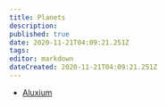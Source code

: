 ```yaml
---
title: Planets
description: 
published: true
date: 2020-11-21T04:09:21.251Z
tags: 
editor: markdown
dateCreated: 2020-11-21T04:09:21.251Z
---
```


- [Aluxium](/world/planets/aluxium)